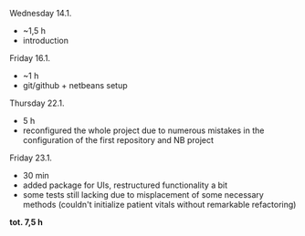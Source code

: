 
Wednesday 14.1. 
- ~1,5 h
- introduction


Friday 16.1.
- ~1 h 
- git/github + netbeans setup


Thursday 22.1. 
- 5 h 
- reconfigured the whole project due to numerous mistakes in the configuration of the first repository and NB project


Friday 23.1.
- 30 min
- added package for UIs, restructured functionality a bit
- some tests still lacking due to misplacement of some necessary methods (couldn't initialize patient vitals without remarkable refactoring)

**tot. 7,5 h**

